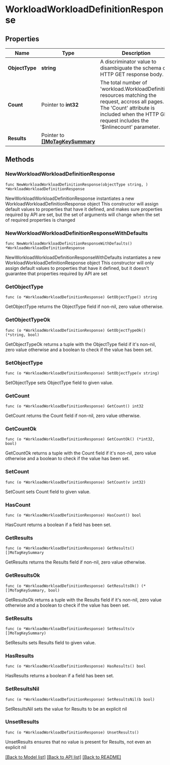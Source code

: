 # WorkloadWorkloadDefinitionResponse

## Properties

Name | Type | Description | Notes
------------ | ------------- | ------------- | -------------
**ObjectType** | **string** | A discriminator value to disambiguate the schema of a HTTP GET response body. | 
**Count** | Pointer to **int32** | The total number of &#39;workload.WorkloadDefinition&#39; resources matching the request, accross all pages. The &#39;Count&#39; attribute is included when the HTTP GET request includes the &#39;$inlinecount&#39; parameter. | [optional] 
**Results** | Pointer to [**[]MoTagKeySummary**](MoTagKeySummary.md) |  | [optional] 

## Methods

### NewWorkloadWorkloadDefinitionResponse

`func NewWorkloadWorkloadDefinitionResponse(objectType string, ) *WorkloadWorkloadDefinitionResponse`

NewWorkloadWorkloadDefinitionResponse instantiates a new WorkloadWorkloadDefinitionResponse object
This constructor will assign default values to properties that have it defined,
and makes sure properties required by API are set, but the set of arguments
will change when the set of required properties is changed

### NewWorkloadWorkloadDefinitionResponseWithDefaults

`func NewWorkloadWorkloadDefinitionResponseWithDefaults() *WorkloadWorkloadDefinitionResponse`

NewWorkloadWorkloadDefinitionResponseWithDefaults instantiates a new WorkloadWorkloadDefinitionResponse object
This constructor will only assign default values to properties that have it defined,
but it doesn't guarantee that properties required by API are set

### GetObjectType

`func (o *WorkloadWorkloadDefinitionResponse) GetObjectType() string`

GetObjectType returns the ObjectType field if non-nil, zero value otherwise.

### GetObjectTypeOk

`func (o *WorkloadWorkloadDefinitionResponse) GetObjectTypeOk() (*string, bool)`

GetObjectTypeOk returns a tuple with the ObjectType field if it's non-nil, zero value otherwise
and a boolean to check if the value has been set.

### SetObjectType

`func (o *WorkloadWorkloadDefinitionResponse) SetObjectType(v string)`

SetObjectType sets ObjectType field to given value.


### GetCount

`func (o *WorkloadWorkloadDefinitionResponse) GetCount() int32`

GetCount returns the Count field if non-nil, zero value otherwise.

### GetCountOk

`func (o *WorkloadWorkloadDefinitionResponse) GetCountOk() (*int32, bool)`

GetCountOk returns a tuple with the Count field if it's non-nil, zero value otherwise
and a boolean to check if the value has been set.

### SetCount

`func (o *WorkloadWorkloadDefinitionResponse) SetCount(v int32)`

SetCount sets Count field to given value.

### HasCount

`func (o *WorkloadWorkloadDefinitionResponse) HasCount() bool`

HasCount returns a boolean if a field has been set.

### GetResults

`func (o *WorkloadWorkloadDefinitionResponse) GetResults() []MoTagKeySummary`

GetResults returns the Results field if non-nil, zero value otherwise.

### GetResultsOk

`func (o *WorkloadWorkloadDefinitionResponse) GetResultsOk() (*[]MoTagKeySummary, bool)`

GetResultsOk returns a tuple with the Results field if it's non-nil, zero value otherwise
and a boolean to check if the value has been set.

### SetResults

`func (o *WorkloadWorkloadDefinitionResponse) SetResults(v []MoTagKeySummary)`

SetResults sets Results field to given value.

### HasResults

`func (o *WorkloadWorkloadDefinitionResponse) HasResults() bool`

HasResults returns a boolean if a field has been set.

### SetResultsNil

`func (o *WorkloadWorkloadDefinitionResponse) SetResultsNil(b bool)`

 SetResultsNil sets the value for Results to be an explicit nil

### UnsetResults
`func (o *WorkloadWorkloadDefinitionResponse) UnsetResults()`

UnsetResults ensures that no value is present for Results, not even an explicit nil

[[Back to Model list]](../README.md#documentation-for-models) [[Back to API list]](../README.md#documentation-for-api-endpoints) [[Back to README]](../README.md)


